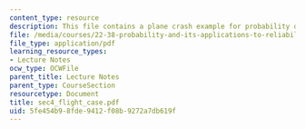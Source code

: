 ```yaml
---
content_type: resource
description: This file contains a plane crash example for probability distributions.
file: /media/courses/22-38-probability-and-its-applications-to-reliability-quality-control-and-risk-assessment-fall-2005/5fe454b98fde9412f08b9272a7db619f_sec4_flight_case.pdf
file_type: application/pdf
learning_resource_types:
- Lecture Notes
ocw_type: OCWFile
parent_title: Lecture Notes
parent_type: CourseSection
resourcetype: Document
title: sec4_flight_case.pdf
uid: 5fe454b9-8fde-9412-f08b-9272a7db619f
---
```

